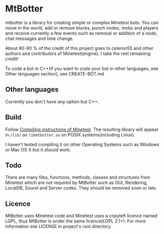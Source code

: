 # MtBotter

mtbotter is a library for creating simple or complex Minetest bots. You can move in
the world, add or remove blocks, punch nodes, mobs and players and receive currently a
few events such as removal or addition of a node, chat messages and time change.

About 80-90 % of the credit of this project goes to celeron55
and other authors and contributors of Minetest(engine).
I take the rest remaining credit!

To code a bot in C++(if you want to code your bot in other languages, see Other
languages section), see CREATE-BOT.md

## Other languages

Currently you don't have any option but C++.

## Build

Follow [Compiling instructions of Minetest](https://github.com/minetest/minetest#compiling).
The resulting library will appear in `/lib/` as `libmtbotter.so` on POSIX
systems(including Linux).

I haven't tested compiling it on other Operating Systems such as Windows or Mac OS X
but it should work.

## Todo

There are many files, functions, methods, classes and structures
 from Minetest which are not required by MtBotter such as GUI, Rendering, LocalDB,
 Sound and Server codes. They should be removed soon or late.

## Licence

MtBotter uses Minetest code and Minetest uses a copyleft licence named LGPL, thus
MtBotter is under the same licence(LGPL 2.1+).
For more information see LICENSE in project's root directory.
